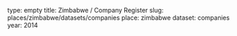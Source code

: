 type: empty
title: Zimbabwe / Company Register
slug: places/zimbabwe/datasets/companies
place: zimbabwe
dataset: companies
year: 2014
